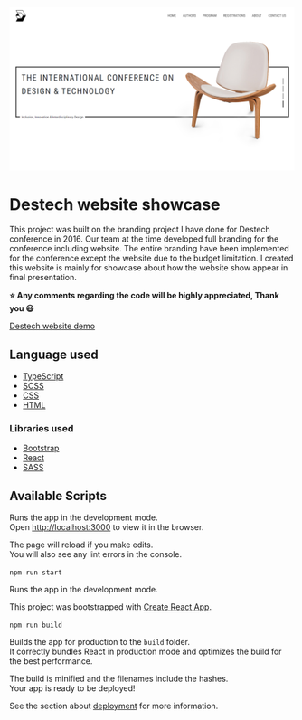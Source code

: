 ![Destech website snappshort](public/assets/img/website-snappshort.png)

# Destech website showcase

This project was built on the branding project I have done for Destech conference in 2016. Our team at the time developed full branding for the conference including website. The entire branding have been implemented for the conference except the website due to the budget limitation. I created this website is mainly for showcase about how the website show appear in final presentation.

**:star: Any comments regarding the code will be highly appreciated, Thank you :smiley:**

[Destech website demo](https://destech.jiangpeigeng.com/)

## Language used
- [TypeScript](https://www.typescriptlang.org/)
- [SCSS](https://sass-lang.com/)
- [CSS](https://www.w3schools.com/css/)
- [HTML](https://www.w3schools.com/html/)

### Libraries used
- [Bootstrap](https://getbootstrap.com/docs/4.1/getting-started/introduction/)
- [React](https://reactjs.org/)
- [SASS](https://sass-lang.com/)

## Available Scripts
Runs the app in the development mode.\
Open [http://localhost:3000](http://localhost:3000) to view it in the browser.

The page will reload if you make edits.\
You will also see any lint errors in the console.

`npm run start` 

Runs the app in the development mode.

This project was bootstrapped with [Create React App](https://github.com/facebook/create-react-app).

`npm run build`

Builds the app for production to the `build` folder.\
It correctly bundles React in production mode and optimizes the build for the best performance.

The build is minified and the filenames include the hashes.\
Your app is ready to be deployed!

See the section about [deployment](https://facebook.github.io/create-react-app/docs/deployment) for more information.
